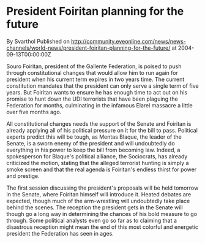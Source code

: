 # President Foiritan planning for the future
By Svarthol
Published on http://community.eveonline.com/news/news-channels/world-news/president-foiritan-planning-for-the-future/ at 2004-09-13T00:00:00Z

Souro Foiritan, president of the Gallente Federation, is poised to push through constitutional changes that would allow him to run again for president when his current term expires in two years time. The current constitution mandates that the president can only serve a single term of five years. But Foiritan wants to ensure he has enough time to act out on his promise to hunt down the UDI terrorists that have been plaguing the Federation for months, culminating in the infamous Elarel massacre a little over five months ago.  
  
All constitutional changes needs the support of the Senate and Foiritan is already applying all of his political pressure on it for the bill to pass. Political experts predict this will be tough, as Mentas Blaque, the leader of the Senate, is a sworn enemy of the president and will undoubtedly do everything in his power to keep the bill from becoming law. Indeed, a spokesperson for Blaque's political alliance, the Sociocrats, has already criticized the motion, stating that the alleged terrorist hunting is simply a smoke screen and that the real agenda is Foiritan's endless thirst for power and prestige.  
  
The first session discussing the president's proposals will be held tomorrow in the Senate, where Foiritan himself will introduce it. Heated debates are expected, though much of the arm-wrestling will undoubtedly take place behind the scenes. The reception the president gets in the Senate will though go a long way in determining the chances of his bold measure to go through. Some political analysts even go so far as to claiming that a disastrous reception might mean the end of this most colorful and energetic president the Federation has seen in ages.

